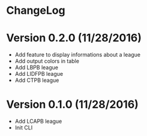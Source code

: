 ChangeLog
==============

# Version 0.2.0 (11/28/2016)

- Add feature to display informations about a league
- Add output colors in table
- Add LBPB league
- Add LIDFPB league
- Add CTPB league

# Version 0.1.0 (11/28/2016)

- Add LCAPB league
- Init CLI
